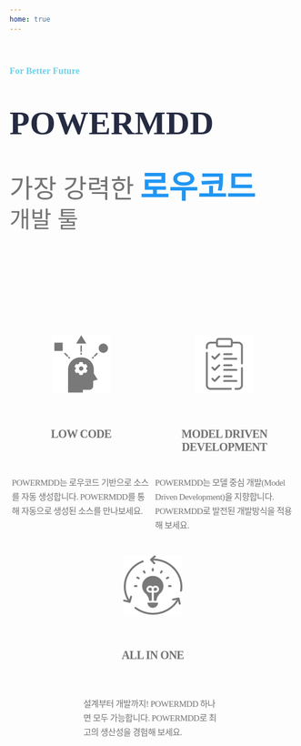 ```yaml
---
home: true
---
```


<div style='height:900px;'>
	<div style='height:515px;position:relative;display:flex;'>
		<div class="main-content">
			<span class="h5-header-tag">
				For Better Future
			</span>
			<span class="power-mdd-header">
				POWERMDD
			</span>
			<span class="h4-sub-headline-sec-">
				가장 강력한
				<span class="text-style-1"></span>
				<span class="text-style-2">로우코드</span>
				<span class="text-style-3"></span>
				<span class="text-style-4">개발 툴</span>
			</span>
		</div>
		<div class="main-image-content">
			<img src="../docs/.vuepress/public/main1.png" class="main-image-1"/>
		</div>
		<div class="Rectangle-13"></div>
	</div>
	<div class="sub-container">
		<div>
			<img src="../docs/.vuepress/public/main2.png" class="main-image-2">
			<span class="sub-main-title">
				LOW CODE
			</span>
			<span class="sub-text-1">
				POWERMDD는 로우코드 기반으로 소스를 자동 생성합니다. POWERMDD를 통해 자동으로 생성된 소스를 만나보세요.
			</span>
		</div>
		<div>
			<img src="../docs/.vuepress/public/main3.png" class="main-image-2">
			<span class="sub-main-title">
				MODEL DRIVEN DEVELOPMENT
			</span>
			<span class="sub-text-1">
				POWERMDD는 모델 중심 개발(Model Driven Development)을 지향합니다. POWERMDD로 발전된 개발방식을 적용해 보세요.
			</span>
		</div>
		<div>
			<img src="../docs/.vuepress/public/main4.png" class="main-image-2">
			<span class="sub-main-title">
				ALL IN ONE
			</span>
			<span class="sub-text-1">
				설계부터 개발까지! POWERMDD 하나면 모두 가능합니다. POWERMDD로 최고의 생산성을 경험해 보세요.
			</span>
		</div>
	</div>
</div>

<!-- Made By : 

![wizware](.vuepress/public/wizware.png)

---

Partner Company : 

[![NextITS](.vuepress/public/o_logo_b.svg)](https://hnextits.com/) -->

<style>
	:root{
		--homepage-width: 1017px;
		--c-brand: #2196f6;
		--c-tip : #2196f6;
	}
    /* .dark .home img {
        filter: grayscale(1) invert(1);
    } */
	.home .hero{
		display : none;
	}
	.power-mdd-header {
		width: 654px;
		max-width: 100%;
		/*height: 160px;*/
		flex-grow: 0;
		font-family: Montserrat;
		font-size: 58px;
		font-weight: bold;
		font-stretch: normal;
		font-style: normal;
		line-height: 1.38;
		letter-spacing: 0.2px;
		text-align: left;
		color: #252b42;
	}
	.main-content {
		width: 686px;
		max-width: 100%;
		height: 466px;
		flex-grow: 0;
		display: flex;
		flex-direction: column;
		justify-content: flex-start;
		align-items: flex-start;
		gap: 40px;
		padding: 125px 0 0 0;
	}
	.main-image-content {
		width: 568px;
		height: 700px;
		margin: 0 0 0 724.4px;
		background-color: #f6f7fb;
	}
	.h5-header-tag {
		width: 147px;
		height: 24px;
		flex-grow: 0;
		font-family: Montserrat;
		font-size: 16px;
		font-weight: bold;
		font-stretch: normal;
		font-style: normal;
		line-height: 1.5;
		letter-spacing: 0.1px;
		text-align: left;
		color: #6fcfe7;
	}
	.main-image-1 {
		width: 410px;
		height: 250px;
		position: absolute;
		right: 0;
		top: 150px;
		z-index: 99;
	}
	.h4-sub-headline-sec- {
		width: 480px;
		height: 96px;
		max-width: 100%;
		flex-wrap: wrap;
		display: flex;
		flex-grow: 0;
		font-family: Montserrat;
		font-size: 45px;
		font-weight: 500;
		font-stretch: normal;
		font-style: normal;
		line-height: 1.2;
		letter-spacing: 0.2px;
		text-align: left;
		color: #737373;
		align-items: baseline;
	}
	.dark .h4-sub-headline-sec-{
		color: #ffffff
	}
	.h4-sub-headline-sec- .text-style-1 {
		font-size: 50px;
		margin-right: 10px;
	}
	.h4-sub-headline-sec- .text-style-2 {
		font-size: 55px;
		font-weight: bold;
		color: #2196f3;
	}
	.dark .power-mdd-header{
		width: 654px;
		flex-grow: 0;
		background-image: linear-gradient(94deg, #2196f3 10%, #66e5dd 34%, #21f382 66%);
		font-family: Montserrat;
		font-size: 58px;
		font-weight: bold;
		font-stretch: normal;
		font-style: normal;
		line-height: 1.38;
		letter-spacing: 0.2px;
		text-align: left;
		-webkit-background-clip: text;
		background-clip: text;
		-webkit-text-fill-color: transparent;
	}
	.h4-sub-headline-sec- .text-style-3 {
		font-size: 55px;
		font-weight: 800;
		color: #2196f3;
	}
	.h4-sub-headline-sec- .text-style-4 {
		font-size: 40px;
	}
	.sub-container {
		width: 100%;
		height: 314px;
		display: flex;
		justify-content: space-around;
		flex-wrap: wrap;
	}
	img.main-image-2 {
		height: 104px;
		object-fit: contain;
	}
	.dark .main-image-2{
		filter: brightness(0) invert(1);
	}
	.sub-text-1 {
		width: 244px;
		height: 75px;
		margin: 37px 143px 25px 0;
		font-family: Montserrat;
		font-size: 15px;
		font-weight: 300;
		font-stretch: normal;
		font-style: normal;
		line-height: 1.67;
		letter-spacing: -0.45px;
		text-align: left;
		color: #737373;
	}
	.dark .sub-text-1{
		color : #ffffff;
	}
	.sub-container>div {
		width: 244px;
		display: flex;
		flex-direction: column;
		margin-bottom: 40px;
	}
	.sub-main-title {
		height: 48px;
		margin: 60px 0 0px 0;
		font-family: Montserrat;
		font-size: 20px;
		font-weight: 600;
		font-stretch: normal;
		font-style: normal;
		line-height: normal;
		letter-spacing: -0.6px;
		text-align: center;
		color: #737373;
	}
	.dark .sub-main-title{
		color: #62ded8;
	}
	.Rectangle-13 {
		position: absolute;
		left: 700px;
    width: calc((100vw - 1081px)/2 + 339px);
		height: 500px;
		background-color: #f6f7fb;
		border-radius: 0 0 0 162px;
	}
	.dark .Rectangle-13 {
		background-color: rgba(120, 120, 120, 0.39);
	}
	header.navbar {
		z-index: 100;
	}

	@media (max-width: 1081px) {
		.main-image-content,.Rectangle-13,.Rectangle-14 {
			display:none;
		}
		.main-content{
			padding : 40px 0 0 0;
		}
	}
</style>